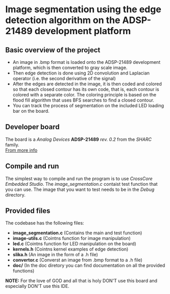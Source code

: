 # Image segmentation using the edge detection algorithm on the ADSP-21489 development platform

## Basic overview of the project
- An image in .bmp format is loaded onto the ADSP-21489 development platform, which is then converted to gray
scale image.
- Then edge detection is done using 2D convolution and Laplacian operator (i.e. the second derivative of the signal)
- After the edges are detected in the image, it is then coded and colored so that each closed contour has its own code, that is, each contour is colored with a separate color. The coloring principle is based on the flood fill algorithm that uses BFS searches to find a closed contour.
- You can track the process of segmentation on the included LED loading bar on the board.


## Developer board
The board is a _Analog Devices_ **ADSP-21489** _rev. 0.2_ from the  _SHARC_ family.  
[From more info](https://www.analog.com/en/design-center/evaluation-hardware-and-software/evaluation-boards-kits/21489-EZBRD.html#eb-overview)

## Compile and run
The simplest way to compile and run the program is to use _CrossCore Embedded Studio_. The _image_segmentation.c_ contaist test function that you can use. The image that you want to test needs to be in the _Debug_ directory.

## Provided files
The codebase has the following files: 
- **image_segmentation.c** (Contains the main and test function)
- **image-utils.c** (Cointns function for image manipulation)
- **led.c** (Cointns function for LED manipulation on the board)
- **kernels.h** (Cointns kernel examples of edge detection)
- **slika.h** (An image in the form of a .h file)
- **convertor.c** (Converst an image from .bmp format to a .h file)  
- **doc/** (In the doc diretory you can find documentation on all the provided functions)


**NOTE:** For the love of GOD and all that is holy DON'T use this board and especially DON'T use this IDE.